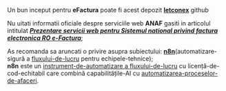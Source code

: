 Un bun inceput pentru **eFactura** poate fi acest depozit [**letconex**](https://github.com/letconex/E-factura) github

Nu uitati informatii oficiale despre serviciile web **ANAF** gasiti in articolul intitulat [***Prezentare servicii web pentru Sistemul national privind factura electronica RO e-Factura***](https://mfinante.gov.ro/static/10/eFactura/prezentare%20apeluri%20API%20E-factura.pdf);

As recomanda sa aruncati o privire asupra subiectului:  [**n8n**](https://github.com/n8n-io/n8n)(automatizare-sigură a [fluxului-de-lucru](https://docs.n8n.io/) pentru echipele-tehnice);
<br/>**n8n** este un [instrument-de-automatizare a fluxului-de-lucru](https://www.sap.com/romania/products/technology-platform/process-automation/what-is-rpa.html) cu licență-de-cod-echitabil care combină capabilitățile-AI cu [automatizarea-proceselor-de-afaceri](https://simavi.ro/de-ce-este-util-sa-automatizam-procesele-de-afaceri/).
